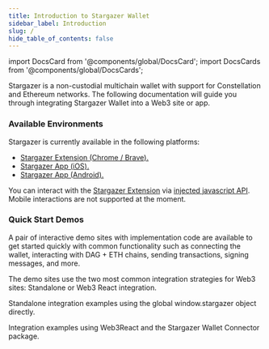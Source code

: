 ```yaml
---
title: Introduction to Stargazer Wallet
sidebar_label: Introduction
slug: /
hide_table_of_contents: false
---
```


import DocsCard from '@components/global/DocsCard';
import DocsCards from '@components/global/DocsCards';

<head>
  <meta
    name="description"
    content="Stargazer is a non-custodial multichain wallet with support for Constellation and Ethereum networks. The following documentation will guide you through integrating Stargazer Wallet into a Web3 site or app."
  />
</head>

<intro-end />

Stargazer is a non-custodial multichain wallet with support for Constellation and Ethereum networks. The following documentation will guide you through integrating Stargazer Wallet into a Web3 site or app.

### Available Environments

Stargazer is currently available in the following platforms:

- [Stargazer Extension (Chrome / Brave).](https://chrome.google.com/webstore/detail/stargazer-wallet/pgiaagfkgcbnmiiolekcfmljdagdhlcm)
- [Stargazer App (iOS).](https://apps.apple.com/us/app/stargazer-wallet/id1612326452)
- [Stargazer App (Android).](https://play.google.com/store/apps/details?id=com.stargazer)

You can interact with the [Stargazer Extension](https://chrome.google.com/webstore/detail/stargazer-wallet/pgiaagfkgcbnmiiolekcfmljdagdhlcm) via [injected javascript API](./providerActivation.md#detect-stargazer). Mobile interactions are not supported at the moment.

### Quick Start Demos
A pair of interactive demo sites with implementation code are available to get started quickly with common functionality such as connecting the wallet, interacting with DAG + ETH chains, sending transactions, signing messages, and more. 

The demo sites use the two most common integration strategies for Web3 sites: Standalone or Web3 React integration.  

<DocsCards>
  <DocsCard header="Standalone" href="https://demos.stargazerwallet.io" img="/stargazer/demo-standalone.png">
    <p>Standalone integration examples using the global window.stargazer object directly.</p>
  </DocsCard>
  <DocsCard header="Web3 React" href="https://demos-react.stargazerwallet.io" img="/stargazer/demo-standalone.png">
    <p>Integration examples using Web3React and the Stargazer Wallet Connector package.</p>
  </DocsCard>
</DocsCards>